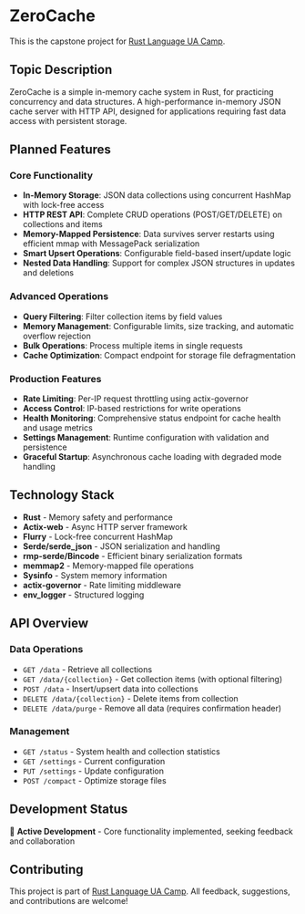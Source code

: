 # ZeroCache
This is the capstone project for [Rust Language UA Camp](https://github.com/rust-lang-ua/rustcamp).

## Topic Description
ZeroCache is a simple in-memory cache system in Rust, for practicing concurrency and data structures.
A high-performance in-memory JSON cache server with HTTP API, designed for applications requiring fast data access with persistent storage.

## Planned Features

### Core Functionality
- **In-Memory Storage**: JSON data collections using concurrent HashMap with lock-free access
- **HTTP REST API**: Complete CRUD operations (POST/GET/DELETE) on collections and items
- **Memory-Mapped Persistence**: Data survives server restarts using efficient mmap with MessagePack serialization
- **Smart Upsert Operations**: Configurable field-based insert/update logic
- **Nested Data Handling**: Support for complex JSON structures in updates and deletions

### Advanced Operations
- **Query Filtering**: Filter collection items by field values
- **Memory Management**: Configurable limits, size tracking, and automatic overflow rejection
- **Bulk Operations**: Process multiple items in single requests
- **Cache Optimization**: Compact endpoint for storage file defragmentation

### Production Features
- **Rate Limiting**: Per-IP request throttling using actix-governor
- **Access Control**: IP-based restrictions for write operations
- **Health Monitoring**: Comprehensive status endpoint for cache health and usage metrics
- **Settings Management**: Runtime configuration with validation and persistence
- **Graceful Startup**: Asynchronous cache loading with degraded mode handling

## Technology Stack

- **Rust** - Memory safety and performance
- **Actix-web** - Async HTTP server framework
- **Flurry** - Lock-free concurrent HashMap
- **Serde/serde_json** - JSON serialization and handling
- **rmp-serde/Bincode** - Efficient binary serialization formats
- **memmap2** - Memory-mapped file operations
- **Sysinfo** - System memory information
- **actix-governor** - Rate limiting middleware
- **env_logger** - Structured logging

## API Overview

### Data Operations
- `GET /data` - Retrieve all collections
- `GET /data/{collection}` - Get collection items (with optional filtering)
- `POST /data` - Insert/upsert data into collections
- `DELETE /data/{collection}` - Delete items from collection
- `DELETE /data/purge` - Remove all data (requires confirmation header)

### Management
- `GET /status` - System health and collection statistics
- `GET /settings` - Current configuration
- `PUT /settings` - Update configuration
- `POST /compact` - Optimize storage files

## Development Status

🚧 **Active Development** - Core functionality implemented, seeking feedback and collaboration

## Contributing

This project is part of [Rust Language UA Camp](https://github.com/rust-lang-ua/rustcamp).
All feedback, suggestions, and contributions are welcome!